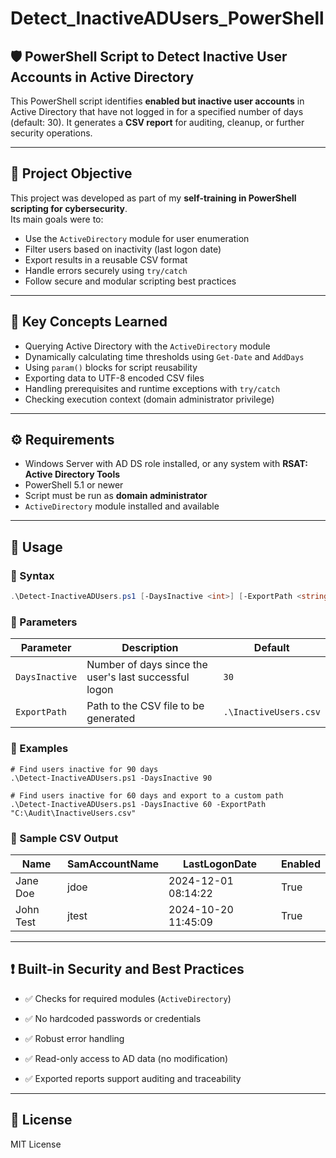 # Detect_InactiveADUsers_PowerShell

## 🛡️ PowerShell Script to Detect Inactive User Accounts in Active Directory

This PowerShell script identifies **enabled but inactive user accounts** in Active Directory that have not logged in for a specified number of days (default: 30). It generates a **CSV report** for auditing, cleanup, or further security operations.

---

## 🎯 Project Objective

This project was developed as part of my **self-training in PowerShell scripting for cybersecurity**.  
Its main goals were to:

- Use the `ActiveDirectory` module for user enumeration
- Filter users based on inactivity (last logon date)
- Export results in a reusable CSV format
- Handle errors securely using `try/catch`
- Follow secure and modular scripting best practices

---

## 🧠 Key Concepts Learned

- Querying Active Directory with the `ActiveDirectory` module
- Dynamically calculating time thresholds using `Get-Date` and `AddDays`
- Using `param()` blocks for script reusability
- Exporting data to UTF-8 encoded CSV files
- Handling prerequisites and runtime exceptions with `try/catch`
- Checking execution context (domain administrator privilege)

---

## ⚙️ Requirements

- Windows Server with AD DS role installed, or any system with **RSAT: Active Directory Tools**
- PowerShell 5.1 or newer
- Script must be run as **domain administrator**
- `ActiveDirectory` module installed and available

---

## 🚀 Usage

### 🔁 Syntax

```powershell
.\Detect-InactiveADUsers.ps1 [-DaysInactive <int>] [-ExportPath <string>]
```

### 📝 Parameters

| Parameter      | Description                                           | Default               |
| -------------- | ----------------------------------------------------- | --------------------- |
| `DaysInactive` | Number of days since the user's last successful logon | `30`                  |
| `ExportPath`   | Path to the CSV file to be generated                  | `.\InactiveUsers.csv` |


### 📌 Examples

```
# Find users inactive for 90 days
.\Detect-InactiveADUsers.ps1 -DaysInactive 90

# Find users inactive for 60 days and export to a custom path
.\Detect-InactiveADUsers.ps1 -DaysInactive 60 -ExportPath "C:\Audit\InactiveUsers.csv"
```

### 📂 Sample CSV Output

| Name      | SamAccountName | LastLogonDate       | Enabled |
| --------- | -------------- | ------------------- | ------- |
| Jane Doe  | jdoe           | 2024-12-01 08:14:22 | True    |
| John Test | jtest          | 2024-10-20 11:45:09 | True    |

---

## ❗ Built-in Security and Best Practices

- ✅ Checks for required modules (`ActiveDirectory`)

- ✅ No hardcoded passwords or credentials

- ✅ Robust error handling

- ✅ Read-only access to AD data (no modification)

- ✅ Exported reports support auditing and traceability

---

## 📄 License

MIT License

